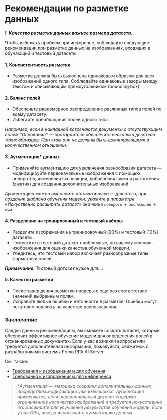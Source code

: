 # Рекомендации по разметке данных
:bangbang: ***Качество разметки данных важнее размера датасета.***

Чтобы избежать проблем при инференсе, соблюдайте следующие рекомендации при разметке данных на изображениях, входящих в обучающий и тестовый датасеты.

#### 1. Консистентность разметки
- Разметка должна быть выполнена одинаковым образом для всех изображений одного типа. Соблюдайте одинаковые зазоры между текстом и описывающим прямоугольником (bounding box). 

#### 2. Баланс полей
- Обеспечьте равномерное распределение различных типов полей по всему датасету.
- Избегайте преобладания полей одного типа.

*Например, если в накладной встречаются документы с отсутствующим полем "Основание" — постарайтесь обеспечить несколько десятков таких образцов. При этом они не должны быть доминирующими в количественном отношении.*

#### 3. Аугментация\* данных
- Применяйте аугментацию для увеличения разнообразия датасета — модифицируйте первоначальные изображения с помощью поворотов, изменения экспозиции, добавления шума и растяжения (сжатия) для создания дополнительных изображений. 

*Аугментацию можно выполнить автоматически — для этого, при создании шаблона обучения модели, укажите в параметре «Искуственно расширить датасет» значение `повороты + экспозиция + шум`.*

#### 4. Разделение на тренировочный и тестовый наборы
- Разделите изображения на тренировочный (90%) и тестовый (10%) датасеты.
- Поместите в тестовый датасет проблемные, по вашему мнению, изображения для оценки качества обученной модели.
- Убедитесь, что тестовый набор включает разнообразные типы форматов и полей.

***Примечание**. Тестовый датасет нужен для...*. 

#### 5. Качество разметки
- После завершения разметки проверьте еще раз соответствие значений выбранным полям. 
- Исправьте любые ошибки и неточности в разметке. Ошибки могут негативно повлиять на качество распознавания.



### Заключение

Следуя данным рекомендациям, вы сможете создать датасет, который обеспечит эффективное обучение модели для определения полей в отсканированных документах. Если у вас возникли вопросы или требуется дополнительная информация, пожалуйста, свяжитесь с разработчиками системы Primo RPA AI Server.

См. также:
- [Требования к изображениям для обучения](https://github.com/PrimoRPA/Docs.Rus/blob/1299-%D0%BD%D0%B0%D0%BF%D0%B8%D1%81%D0%B0%D1%82%D1%8C-%D0%B4%D0%BE%D0%BA%D1%83%D0%BC%D0%B5%D0%BD%D1%82-%D0%BF%D0%BE-primoai/primo-ai/user/other/dataset-quality-requirements.md).
- [Требования к изображениям для инфреренса](https://github.com/PrimoRPA/Docs.Rus/blob/1299-%D0%BD%D0%B0%D0%BF%D0%B8%D1%81%D0%B0%D1%82%D1%8C-%D0%B4%D0%BE%D0%BA%D1%83%D0%BC%D0%B5%D0%BD%D1%82-%D0%BF%D0%BE-primoai/primo-ai/user/other/inference-quality-requirements.md).

> \**Аугментация — методика создания дополнительных данных посредством модификации уже имеющихся. Аугментация применяется, если первоначальный датасет содержит ограниченное количество изображений и требуется искусственно его расширить для улучшения результатов обучения модели. Если у вас GPU, всегда используйте аугментацию данных.*


